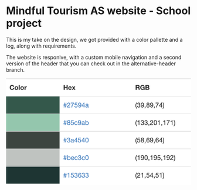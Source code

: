 # Mindful Tourism AS website - School project

This is my take on the design, we got provided with a color pallette and a log, along with requirements.

The website is responive, with a custom mobile navigation and a second version of the header that you can check out in the alternative-header branch.

![color palette](https://raw.githubusercontent.com/mobak88/Mindful-Tourism-oppgave/main/assets/Skjermbilde.png)

